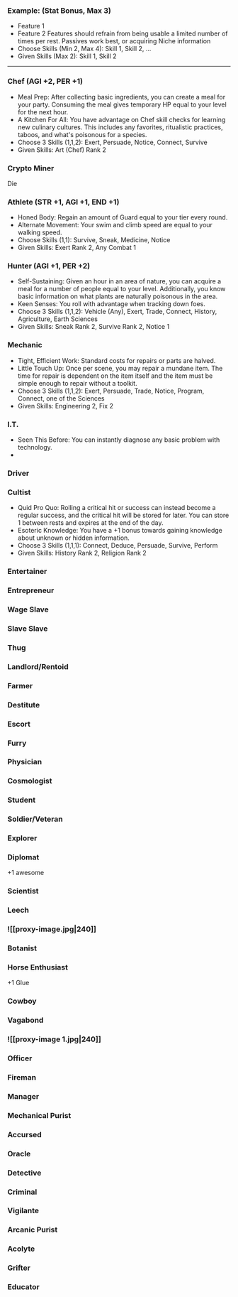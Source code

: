 ### Example: (Stat Bonus, Max 3)
- Feature 1
- Feature 2
Features should refrain from being usable a limited number of times per rest. Passives work best, or acquiring Niche information
- Choose Skills (Min 2, Max 4): Skill 1, Skill 2, ...
- Given Skills (Max 2): Skill 1, Skill 2
****
### Chef (AGI +2, PER +1)
- Meal Prep: After collecting basic ingredients, you can create a meal for your party. Consuming the meal gives temporary HP equal to your level for the next hour.
- A Kitchen For All: You have advantage on Chef skill checks for learning new culinary cultures. This includes any favorites, ritualistic practices, taboos, and what's poisonous for a species.
- Choose 3 Skills (1,1,2): Exert, Persuade, Notice, Connect, Survive
- Given Skills: Art (Chef) Rank 2

### Crypto Miner
Die
### Athlete (STR +1, AGI +1, END +1)
- Honed Body: Regain an amount of Guard equal to your tier every round.
- Alternate Movement: Your swim and climb speed are equal to your walking speed.
- Choose Skills (1,1): Survive, Sneak, Medicine, Notice
- Given Skills: Exert Rank 2, Any Combat 1
### Hunter (AGI +1, PER +2)
- Self-Sustaining: Given an hour in an area of nature, you can acquire a meal for a number of people equal to your level. Additionally, you know basic information on what plants are naturally poisonous in the area.
- Keen Senses: You roll with advantage when tracking down foes.
- Choose 3 Skills (1,1,2): Vehicle (Any), Exert, Trade, Connect, History, Agriculture, Earth Sciences
- Given Skills: Sneak Rank 2, Survive Rank 2, Notice 1

### Mechanic
- Tight, Efficient Work: Standard costs for repairs or parts are halved.
- Little Touch Up: Once per scene, you may repair a mundane item. The time for repair is dependent on the item itself and the item must be simple enough to repair without a toolkit.
- Choose 3 Skills (1,1,2): Exert, Persuade, Trade, Notice, Program, Connect, one of the Sciences
- Given Skills: Engineering 2, Fix 2

### I.T.
- Seen This Before: You can instantly diagnose any basic problem with technology.
- 

### Driver

### Cultist
- Quid Pro Quo: Rolling a critical hit or success can instead become a regular success, and the critical hit will be stored for later. You can store 1 between rests and expires at the end of the day.
- Esoteric Knowledge: You have a +1 bonus towards gaining knowledge about unknown or hidden information.
- Choose 3 Skills (1,1,1): Connect, Deduce, Persuade, Survive, Perform
- Given Skills: History Rank 2, Religion Rank 2

### Entertainer

### Entrepreneur

### Wage Slave

### Slave Slave

### Thug

### Landlord/Rentoid

### Farmer

### Destitute

### Escort

### Furry

### Physician 

### Cosmologist 

### Student

### Soldier/Veteran

### Explorer

### Diplomat
+1 awesome
### Scientist

### Leech

### ![[proxy-image.jpg|240]]


### Botanist

### Horse Enthusiast
+1 Glue
### Cowboy
### Vagabond

### ![[proxy-image 1.jpg|240]]
### Officer
### Fireman
### Manager
### Mechanical Purist
### Accursed
### Oracle
### Detective
### Criminal
### Vigilante
### Arcanic Purist
### Acolyte
### Grifter
### Educator
